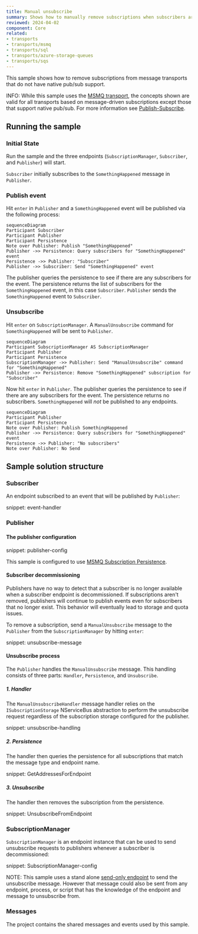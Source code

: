 ```yaml
---
title: Manual unsubscribe
summary: Shows how to manually remove subscriptions when subscribers are decommissioned.
reviewed: 2024-04-02
component: Core
related:
- transports
- transports/msmq
- transports/sql
- transports/azure-storage-queues
- transports/sqs
---
```


This sample shows how to remove subscriptions from message transports that do not have native pub/sub support. 

INFO: While this sample uses the [MSMQ transport](/transports/msmq), the concepts shown are valid for all transports based on message-driven subscriptions except those that support native pub/sub. For more information see [Publish-Subscribe](/nservicebus/messaging/publish-subscribe/).


## Running the sample


### Initial State

Run the sample and the three endpoints (`SubscriptionManager`, `Subscriber`, and `Publisher`) will start. 

`Subscriber` initially subscribes to the `SomethingHappened` message in `Publisher`.


### Publish event

Hit `enter` in `Publisher` and a `SomethingHappened` event will be published via the following process:

```mermaid
sequenceDiagram
Participant Subscriber
Participant Publisher
Participant Persistence
Note over Publisher: Publish "SomethingHappened"
Publisher ->> Persistence: Query subscribers for "SomethingHappened" event
Persistence ->> Publisher: "Subscriber"
Publisher ->> Subscriber: Send "SomethingHappened" event
```

The publisher queries the persistence to see if there are any subscribers for the event. The persistence returns the list of subscribers for the `SomethingHappened` event, in this case `Subscriber`. `Publisher` sends the `SomethingHappened` event to `Subscriber`.


### Unsubscribe

Hit `enter` on `SubscriptionManager`. A `ManualUnsubscribe` command for `SomethingHappened` will be sent to `Publisher`.

```mermaid
sequenceDiagram
Participant SubscriptionManager AS SubscriptionManager
Participant Publisher
Participant Persistence
SubscriptionManager ->> Publisher: Send "ManualUnsubscribe" command for "SomethingHappened" 
Publisher ->> Persistence: Remove "SomethingHappened" subscription for "Subscriber"
```

Now hit `enter` in `Publisher`. The publisher queries the persistence to see if there are any subscribers for the event. The persistence returns no subscribers. `SomethingHappened` will *not* be published to any endpoints.

```mermaid
sequenceDiagram
Participant Publisher
Participant Persistence
Note over Publisher: Publish SomethingHappened
Publisher ->> Persistence: Query subscribers for "SomethingHappened" event
Persistence ->> Publisher: "No subscribers"
Note over Publisher: No Send
```

## Sample solution structure

### Subscriber

An endpoint subscribed to an event that will be published by `Publisher`:

snippet: event-handler

### Publisher

#### The publisher configuration

snippet: publisher-config

This sample is configured to use [MSMQ Subscription Persistence](/persistence/msmq/).

#### Subscriber decommissioning

Publishers have no way to detect that a subscriber is no longer available when a subscriber endpoint is decommissioned. If subscriptions aren't removed, publishers will continue to publish events even for subscribers that no longer exist. This behavior will eventually lead to storage and quota issues.

To remove a subscription, send a `ManualUnsubscribe` message to the `Publisher` from the `SubscriptionManager` by hitting `enter`:

snippet: unsubscribe-message

#### Unsubscribe process

The `Publisher` handles the `ManualUnsubscribe` message. This handling consists of three parts: `Handler`, `Persistence`, and `Unsubscribe`.

##### 1. Handler

The `ManualUnsubscribeHandler` message handler relies on the `ISubscriptionStorage` NServiceBus abstraction to perform the unsubscribe request regardless of the subscription storage configured for the publisher.

snippet: unsubscribe-handling

##### 2. Persistence

The handler then queries the persistence for all subscriptions that match the message type and endpoint name.

snippet: GetAddressesForEndpoint

##### 3. Unsubscribe

The handler then removes the subscription from the persistence.

snippet: UnsubscribeFromEndpoint

### SubscriptionManager

`SubscriptionManager` is an endpoint instance that can be used to send unsubscribe requests to publishers whenever a subscriber is decommissioned:

snippet: SubscriptionManager-config

NOTE: This sample uses a stand alone [send-only endpoint](/nservicebus/hosting/#self-hosting-send-only-hosting) to send the unsubscribe message. However that message could also be sent from any endpoint, process, or script that has the knowledge of the endpoint and message to unsubscribe from.

### Messages

The project contains the shared messages and events used by this sample.
